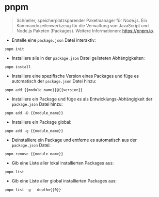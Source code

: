 # pnpm

> Schneller, speicherplatzsparender Paketmanager für Node.js.
> Ein Kommandozeilenwerkzeug für die Verwaltung von JavaScript und Node.js Paketen (Packages).
> Weitere Informationen: <https://pnpm.io>.

- Erstelle eine `package.json` Datei interaktiv:

`pnpm init`

- Installiere alle in der `package.json` Datei gelisteten Abhängigkeiten:

`pnpm install`

- Installiere eine spezifische Version eines Packages und füge es automatisch der `package.json` Datei hinzu:

`pnpm add {{module_name}}@{{version}}`

- Installiere ein Package und füge es als Entwicklungs-Abhängigkeit der `package.json` Datei hinzu:

`pnpm add -D {{module_name}}`

- Installiere ein Package global:

`pnpm add -g {{module_name}}`

- Deinstalliere ein Package und entferne es automatisch aus der `package.json` Datei:

`pnpm remove {{module_name}}`

- Gib eine Liste aller lokal installierten Packages aus:

`pnpm list`

- Gib eine Liste aller global installierten Packages aus:

`pnpm list -g --depth={{0}}`
